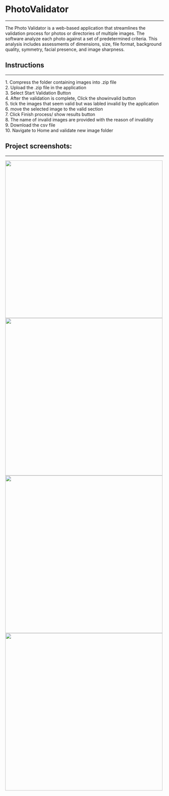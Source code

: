 # PhotoValidator
<hr>
The Photo Validator is a web-based application that streamlines the validation process for photos or directories of multiple images. The software analyze each photo against a set of predetermined criteria. 
This analysis includes assessments of dimensions, size, file format, background quality, symmetry, facial presence, and image sharpness.

## Instructions
<hr>
1.  Compress the folder containing images into .zip file<br>
2.  Upload the .zip file in the application<br>
3.  Select Start Validation Button<br>
4.  After the validation is complete, Click the showinvalid button<br>
5.  tick the images that seem valid but was labled invalid by the application<br>
6.  move the selected image to the valid section<br>
7.  Click Finish process/ show results button <br>
8.  The name of invalid images are provided with the reason of invalidity<br>
9.  Download the csv file<br>
10. Navigate to Home and validate new image folder<br>

## Project screenshots:
<hr>

  <img src = "https://github.com/Bataju/PhotoValidationSystem/blob/main/files/photoValidator.png" width = "500" height = "500">
 <img src = "https://github.com/Bataju/PhotoValidationSystem/blob/main/files/configurations.png" width = "500" height = "500">
   <img src = "https://github.com/Bataju/PhotoValidationSystem/blob/main/files/invalid.png" width = "500" height = "500">
 <img src = "https://github.com/Bataju/PhotoValidationSystem/blob/main/files/bypass.png" width = "500" height = "500">

